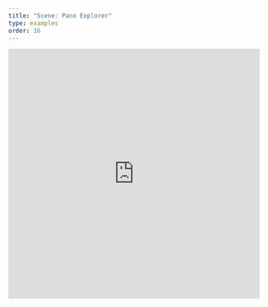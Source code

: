 ```yaml
---
title: "Scene: Pano Explorer"
type: examples
order: 16
---
```


<iframe width="100%" height="500" src="https://aframevr.github.io/aframe/examples/panoexplorer/" allowfullscreen="yes" frameborder="0"></iframe>
